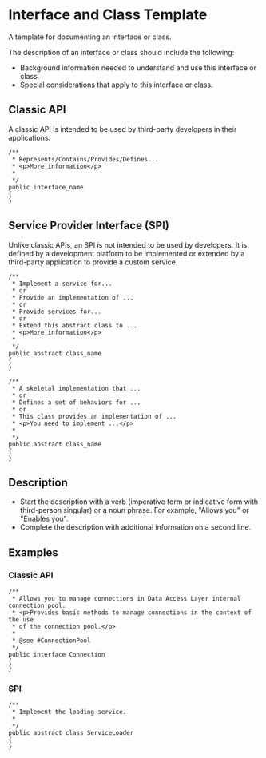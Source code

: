 <!-- loio7485ffd6707c4607a1947aebcd0db2ec -->

# Interface and Class Template

A template for documenting an interface or class.



The description of an interface or class should include the following:

-   Background information needed to understand and use this interface or class.
-   Special considerations that apply to this interface or class.



## Classic API

A classic API is intended to be used by third-party developers in their applications.

```
/** 
 * Represents/Contains/Provides/Defines...
 * <p>More information</p>
 *
 */
public interface_name
{
}
```



## Service Provider Interface \(SPI\)

Unlike classic APIs, an SPI is not intended to be used by developers. It is defined by a development platform to be implemented or extended by a third-party application to provide a custom service.

```
/**
 * Implement a service for...
 * or
 * Provide an implementation of ...
 * or
 * Provide services for...
 * or
 * Extend this abstract class to ...
 * <p>More information</p>
 *  
 */
public abstract class_name
{
}
```

```
/**
 * A skeletal implementation that ...
 * or
 * Defines a set of behaviors for ...
 * or
 * This class provides an implementation of ...
 * <p>You need to implement ...</p>
 *  
 */
public abstract class_name
{
}
```



## Description

-   Start the description with a verb \(imperative form or indicative form with third-person singular\) or a noun phrase. For example, "Allows you" or "Enables you".
-   Complete the description with additional information on a second line.



<a name="loio7485ffd6707c4607a1947aebcd0db2ec__section_qqd_hrd_5cb"/>

## Examples



### Classic API

```
/**
 * Allows you to manage connections in Data Access Layer internal connection pool.
 * <p>Provides basic methods to manage connections in the context of the use
 * of the connection pool.</p>
 *
 * @see #ConnectionPool
 */
public interface Connection
{
} 
```





### SPI

```
/**
 * Implement the loading service.
 *
 */
public abstract class ServiceLoader
{
}
```


